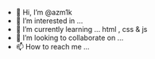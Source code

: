 - 👋 Hi, I’m @azm1k
- 👀 I’m interested in ... 
- 🌱 I’m currently learning ... html , css & js 
- 💞️ I’m looking to collaborate on ...
- 📫 How to reach me ...

<!---
azm1k/azm1k is a ✨ special ✨ repository because its `README.md` (this file) appears on your GitHub profile.
You can click the Preview link to take a look at your changes.
--->

